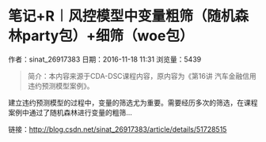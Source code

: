 # 笔记+R︱风控模型中变量粗筛（随机森林party包）+细筛（woe包）
作者：sinat_26917383
日期：2016-11-18 11:31
浏览量：5439
> 简介：本内容来源于CDA-DSC课程内容，原内容为《第16讲 汽车金融信用违约预测模型案例》。


建立违约预测模型的过程中，变量的筛选尤为重要。需要经历多次的筛选，在课程案例中通过了随机森林进行变量的粗筛...

 链接：http://blog.csdn.net/sinat_26917383/article/details/51728515
